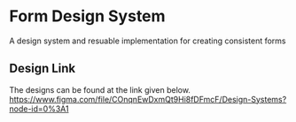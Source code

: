 # Form Design System
A design system and resuable implementation for creating consistent forms

## Design Link
The designs can be found at the link given below.
https://www.figma.com/file/COnqnEwDxmQt9Hi8fDFmcF/Design-Systems?node-id=0%3A1
